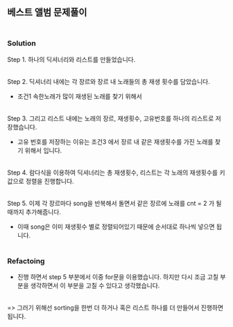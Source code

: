 ##  베스트 앨범 문제풀이<br/><br/>

### Solution

Step 1. 하나의 딕셔너리와 리스트를 만들었습니다.<br/><br/>

Step 2. 딕셔너리 내에는 각 장르와 장르 내 노래들의 총 재생 횟수를 담았습니다. 
- 조건1 속한노래가 많이 재생된 노래를 찾기 위해서<br/><br/>

Step 3. 그리고 리스트 내에는 노래의 장르, 재생횟수, 고유번호를 하나의 리스트로 저장했습니다.
- 고유 번호를 저장하는 이유는 조건3 에서 장르 내 같은 재생횟수를 가진 노래를 찾기 위해서 입니다.<br/><br/>

Step 4. 람다식을 이용하여 딕셔너리는 총 재생횟수, 리스트는 각 노래의 재생횟수를 키 값으로 정렬을 진행합니다.<br/><br/>

Step 5. 이제 각 장르마다 song을 반복해서 돌면서 같은 장르에 노래를 cnt = 2 가 될때까지 추가해줍니다.
- 이때 song은 이미 재생횟수 별로 정렬되어있기 때문에 순서대로 하나씩 넣으면 됩니다.<br/><br/>


### Refactoing

- 진행 하면서 step 5 부분에서 이중 for문을 이용했습니다. 하지만 다시 조금 고칠 부분을 생각하면서 이 부분을 고칠 수 있다고 생각했습니다.<br/><br/>

=> 그러기 위해선 sorting을 한번 더 하거나 혹은 리스트 하나를 더 만들어서 진행하면 됩니다. 

















